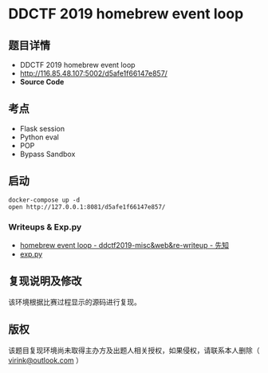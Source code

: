 # DDCTF 2019 homebrew event loop

## 题目详情

-  DDCTF 2019 homebrew event loop
-  http://116.85.48.107:5002/d5afe1f66147e857/
- **Source Code**

## 考点

- Flask session
- Python eval
- POP
- Bypass Sandbox

## 启动

	docker-compose up -d
	open http://127.0.0.1:8081/d5afe1f66147e857/

### Writeups & Exp.py

- [homebrew event loop - ddctf2019-misc&web&re-writeup - 先知](https://xz.aliyun.com/t/4887#toc-5)
- [exp.py](exp.py)


## 复现说明及修改

该环境根据比赛过程显示的源码进行复现。

## 版权

该题目复现环境尚未取得主办方及出题人相关授权，如果侵权，请联系本人删除（ virink@outlook.com ）